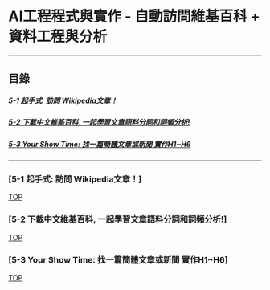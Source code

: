 # AI工程程式與實作 - 自動訪問維基百科 + 資料工程與分析

<a name="000"/>

---
## 目錄
##### [5-1 起手式: 訪問 Wikipedia文章！](#001)
##### [5-2 下載中文維基百科, 一起學習文章語料分詞和詞頻分析!](#002)
##### [5-3 Your Show Time: 找一篇簡體文章或新聞 實作H1~H6](#003)
---

<a name="001"/>

### [5-1 起手式: 訪問 Wikipedia文章！]

[TOP](#000)

<a name="002"/>

### [5-2 下載中文維基百科, 一起學習文章語料分詞和詞頻分析!]


[TOP](#000)


<a name="003"/>

### [5-3 Your Show Time: 找一篇簡體文章或新聞 實作H1~H6]


[TOP](#000)
